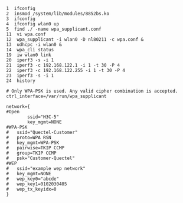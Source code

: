     1  ifconfig
    2  insmod /system/lib/modules/8852bs.ko
    3  ifconfig
    4  ifconfig wlan0 up
    5  find ./ -name wpa_supplicant.conf
    11  vi wpa.conf
    12  wpa_supplicant -i wlan0 -D nl80211 -c wpa.conf &
    13  udhcpc -i wlan0 &
    14  wpa_cli status
    19  iw wlan0 link
    20  iperf3 -s -i 1
    21  iperf3 -c 192.168.122.1 -i 1 -t 30 -P 4
    22  iperf3 -c 192.168.122.255 -i 1 -t 30 -P 4
    23  iperf3 -s -i 1
    24  history
   





```
# Only WPA-PSK is used. Any valid cipher combination is accepted.
ctrl_interface=/var/run/wpa_supplicant

network={
#Open
        ssid="H3C-5"
        key_mgmt=NONE
#WPA-PSK
#	ssid="Quectel-Customer"
#	proto=WPA RSN
#	key_mgmt=WPA-PSK
#	pairwise=TKIP CCMP
#	group=TKIP CCMP
#	psk="Customer-Quectel"
#WEP
#	ssid="example wep network"
#	key_mgmt=NONE
#	wep_key0="abcde"
#	wep_key1=0102030405
#	wep_tx_keyidx=0
}
```

